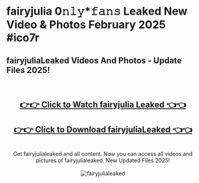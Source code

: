 # fairyjulia 0𝚗𝚕𝚢*𝚏𝚊𝚗𝚜 Leaked New Video & Photos February 2025 #ico7r

<h2>fairyjuliaLeaked Videos And Photos - Update Files 2025!</h2>
<br>
<div align="center">
<h2><a href="https://mediaupload.pro?title=fairyjulia&ref=11F" rel="nofollow">👉👉 Click to Watch fairyjulia Leaked 👈👈</a></h2>
<h2><a href="https://mediaupload.pro?title=fairyjulia&ref=11F" rel="nofollow">👉👉 Click to Download fairyjuliaLeaked 👈👈</a></h2>
<br>
Get fairyjulialeaked and all content. Now you can access all videos and pictures of fairyjulialeaked. New Updated Files 2025!
<br>
<br>
<a href="https://mediaupload.pro?title=fairyjulia&ref=11F" rel="nofollow" data-target="animated-image.originalLink"><img src="https://i.ibb.co/Gkj2r4b/banner.png" alt="fairyjulialeaked" style="max-width: 100%; display: inline-block;" data-target="animated-image.originalImage"></a>
</div>
<br>

